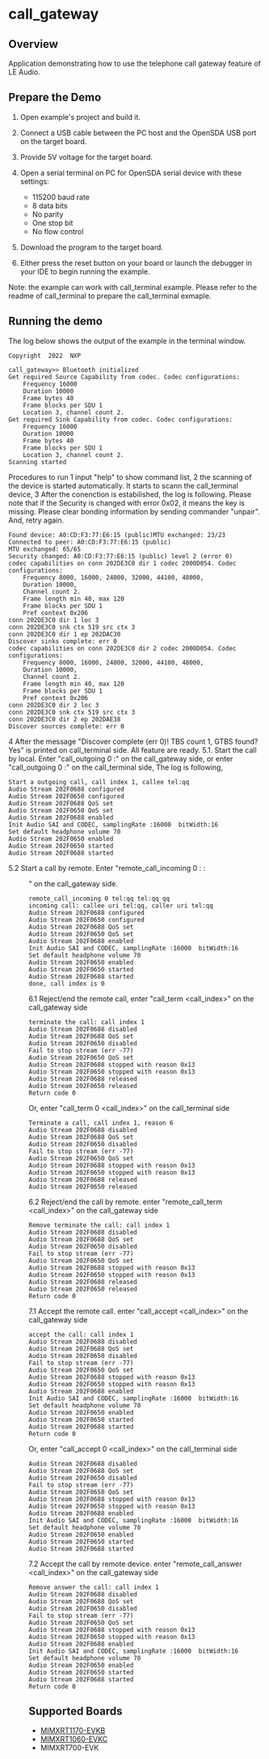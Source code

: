 # call_gateway

## Overview
Application demonstrating how to use the telephone call gateway feature of LE Audio.

## Prepare the Demo

1.  Open example's project and build it.

2.  Connect a USB cable between the PC host and the OpenSDA USB port on the target board.

3.  Provide 5V voltage for the target board.

4.  Open a serial terminal on PC for OpenSDA serial device with these settings:
    - 115200 baud rate
    - 8 data bits
    - No parity
    - One stop bit
    - No flow control

5.  Download the program to the target board.

6.  Either press the reset button on your board or launch the debugger in your IDE to begin running the example.

Note: the example can work with call_terminal example. Please refer to the readme of call_terminal to prepare the call_terminal exmaple.

## Running the demo
The log below shows the output of the example in the terminal window.

~~~~~~~~~~~~~~~~~~~~~~~~~~~~~~~~~~~
Copyright  2022  NXP

call_gateway>> Bluetooth initialized
Get required Source Capability from codec. Codec configurations:
    Frequency 16000
    Duration 10000
    Frame bytes 40
    Frame blocks per SDU 1
    Location 3, channel count 2.
Get required Sink Capability from codec. Codec configurations:
    Frequency 16000
    Duration 10000
    Frame bytes 40
    Frame blocks per SDU 1
    Location 3, channel count 2.
Scanning started

~~~~~~~~~~~~~~~~~~~~~~~~~~~~~~~~~~~

Procedures to run
1 input "help" to show command list,
2 the scanning of the device is started automatically. It starts to scann the call_terminal device,
3 After the conenction is estabilished, the log is following.
Please note that if the Security is changed with error 0x02, it means the key is missing. Please clear bonding information by sending
commander "unpair". And, retry again.
~~~~~~~~~~~~~~~~~~~~~~~~~~~~~~~~~~~
Found device: A0:CD:F3:77:E6:15 (public)MTU exchanged: 23/23
Connected to peer: A0:CD:F3:77:E6:15 (public)
MTU exchanged: 65/65
Security changed: A0:CD:F3:77:E6:15 (public) level 2 (error 0)
codec capabilities on conn 202DE3C0 dir 1 codec 2000D054. Codec configurations:
    Frequency 8000, 16000, 24000, 32000, 44100, 48000,
    Duration 10000,
    Channel count 2.
    Frame length min 40, max 120
    Frame blocks per SDU 1
    Pref context 0x206
conn 202DE3C0 dir 1 loc 3
conn 202DE3C0 snk ctx 519 src ctx 3
conn 202DE3C0 dir 1 ep 202DAC30
Discover sinks complete: err 0
codec capabilities on conn 202DE3C0 dir 2 codec 2000D054. Codec configurations:
    Frequency 8000, 16000, 24000, 32000, 44100, 48000,
    Duration 10000,
    Channel count 2.
    Frame length min 40, max 120
    Frame blocks per SDU 1
    Pref context 0x206
conn 202DE3C0 dir 2 loc 3
conn 202DE3C0 snk ctx 519 src ctx 3
conn 202DE3C0 dir 2 ep 202DAE38
Discover sources complete: err 0
~~~~~~~~~~~~~~~~~~~~~~~~~~~~~~~~~~~
4 After the message "Discover complete (err 0)! TBS count 1, GTBS found? Yes" is printed on call_terminal side. All feature are ready.
5.1. Start the call by local. Enter "call_outgoing 0 <XX>:<YY>" on the call_gateway side, or enter "call_outgoing 0 <XX>:<YY>" on the call_terminal side,
The log is following,
~~~~~~~~~~~~~~~~~~~~~~~~~~~~~~~~~~~
Start a outgoing call, call index 1, callee tel:qq
Audio Stream 202F0688 configured
Audio Stream 202F0650 configured
Audio Stream 202F0688 QoS set
Audio Stream 202F0650 QoS set
Audio Stream 202F0688 enabled
Init Audio SAI and CODEC, samplingRate :16000  bitWidth:16
Set default headphone volume 70
Audio Stream 202F0650 enabled
Audio Stream 202F0650 started
Audio Stream 202F0688 started
~~~~~~~~~~~~~~~~~~~~~~~~~~~~~~~~~~~
5.2 Start a call by remote. Enter "remote_call_incoming 0 <AA>:<BB> <CC>:<DD> <EE>" on the call_gateway side.
~~~~~~~~~~~~~~~~~~~~~~~~~~~~~~~~~~~
remote_call_incoming 0 tel:qq tel:qq qq
incoming call: callee uri tel:qq, caller uri tel:qq
Audio Stream 202F0688 configured
Audio Stream 202F0650 configured
Audio Stream 202F0688 QoS set
Audio Stream 202F0650 QoS set
Audio Stream 202F0688 enabled
Init Audio SAI and CODEC, samplingRate :16000  bitWidth:16
Set default headphone volume 70
Audio Stream 202F0650 enabled
Audio Stream 202F0650 started
Audio Stream 202F0688 started
done, call index is 0
~~~~~~~~~~~~~~~~~~~~~~~~~~~~~~~~~~~

6.1 Reject/end the remote call, enter "call_term <call_index>" on the call_gateway side
~~~~~~~~~~~~~~~~~~~~~~~~~~~~~~~~~~~
terminate the call: call index 1
Audio Stream 202F0688 disabled
Audio Stream 202F0688 QoS set
Audio Stream 202F0650 disabled
Fail to stop stream (err -77)
Audio Stream 202F0650 QoS set
Audio Stream 202F0688 stopped with reason 0x13
Audio Stream 202F0650 stopped with reason 0x13
Audio Stream 202F0688 released
Audio Stream 202F0650 released
Return code 0
~~~~~~~~~~~~~~~~~~~~~~~~~~~~~~~~~~~
Or, enter "call_term 0 <call_index>" on the call_terminal side
~~~~~~~~~~~~~~~~~~~~~~~~~~~~~~~~~~~
Terminate a call, call index 1, reason 6
Audio Stream 202F0688 disabled
Audio Stream 202F0688 QoS set
Audio Stream 202F0650 disabled
Fail to stop stream (err -77)
Audio Stream 202F0650 QoS set
Audio Stream 202F0688 stopped with reason 0x13
Audio Stream 202F0650 stopped with reason 0x13
Audio Stream 202F0688 released
Audio Stream 202F0650 released
~~~~~~~~~~~~~~~~~~~~~~~~~~~~~~~~~~~
6.2 Reject/end the call by remote. enter "remote_call_term <call_index>" on the call_gateway side
~~~~~~~~~~~~~~~~~~~~~~~~~~~~~~~~~~~
Remove terminate the call: call index 1
Audio Stream 202F0688 disabled
Audio Stream 202F0688 QoS set
Audio Stream 202F0650 disabled
Fail to stop stream (err -77)
Audio Stream 202F0650 QoS set
Audio Stream 202F0688 stopped with reason 0x13
Audio Stream 202F0650 stopped with reason 0x13
Audio Stream 202F0688 released
Audio Stream 202F0650 released
Return code 0
~~~~~~~~~~~~~~~~~~~~~~~~~~~~~~~~~~~

7.1 Accept the remote call. enter "call_accept <call_index>" on the call_gateway side
~~~~~~~~~~~~~~~~~~~~~~~~~~~~~~~~~~~
accept the call: call index 1
Audio Stream 202F0688 disabled
Audio Stream 202F0688 QoS set
Audio Stream 202F0650 disabled
Fail to stop stream (err -77)
Audio Stream 202F0650 QoS set
Audio Stream 202F0688 stopped with reason 0x13
Audio Stream 202F0650 stopped with reason 0x13
Audio Stream 202F0688 enabled
Init Audio SAI and CODEC, samplingRate :16000  bitWidth:16
Set default headphone volume 70
Audio Stream 202F0650 enabled
Audio Stream 202F0650 started
Audio Stream 202F0688 started
Return code 0
~~~~~~~~~~~~~~~~~~~~~~~~~~~~~~~~~~~
Or, enter "call_accept 0 <call_index>" on the call_terminal side
~~~~~~~~~~~~~~~~~~~~~~~~~~~~~~~~~~~
Audio Stream 202F0688 disabled
Audio Stream 202F0688 QoS set
Audio Stream 202F0650 disabled
Fail to stop stream (err -77)
Audio Stream 202F0650 QoS set
Audio Stream 202F0688 stopped with reason 0x13
Audio Stream 202F0650 stopped with reason 0x13
Audio Stream 202F0688 enabled
Init Audio SAI and CODEC, samplingRate :16000  bitWidth:16
Set default headphone volume 70
Audio Stream 202F0650 enabled
Audio Stream 202F0650 started
Audio Stream 202F0688 started
~~~~~~~~~~~~~~~~~~~~~~~~~~~~~~~~~~~
7.2 Accept the call by remote device. enter "remote_call_answer <call_index>" on the call_gateway side
~~~~~~~~~~~~~~~~~~~~~~~~~~~~~~~~~~~
Remove answer the call: call index 1
Audio Stream 202F0688 disabled
Audio Stream 202F0688 QoS set
Audio Stream 202F0650 disabled
Fail to stop stream (err -77)
Audio Stream 202F0650 QoS set
Audio Stream 202F0688 stopped with reason 0x13
Audio Stream 202F0650 stopped with reason 0x13
Audio Stream 202F0688 enabled
Init Audio SAI and CODEC, samplingRate :16000  bitWidth:16
Set default headphone volume 70
Audio Stream 202F0650 enabled
Audio Stream 202F0650 started
Audio Stream 202F0688 started
Return code 0
~~~~~~~~~~~~~~~~~~~~~~~~~~~~~~~~~~~

## Supported Boards
- [MIMXRT1170-EVKB](../../_boards/evkbmimxrt1170/edgefast_bluetooth_examples/call_gateway/example_board_readme.md)
- [MIMXRT1060-EVKC](../../_boards/evkcmimxrt1060/edgefast_bluetooth_examples/call_gateway/example_board_readme.md)
- MIMXRT700-EVK
